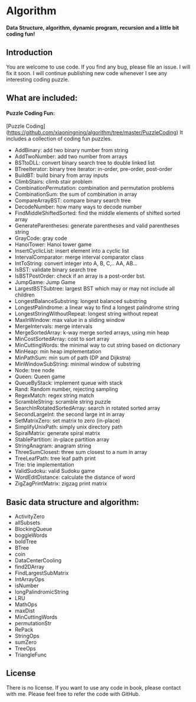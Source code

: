 # Algorithm

#### Data Structure, algorithm, dynamic program, recursion and a little bit coding fun!

## Introduction

You are welcome to use code.  If you find any bug,  please file an issue.  I will fix it soon.  I will continue publishing new code whenever I see any interesting coding puzzle.

## What are included:

#### Puzzle Coding Fun:

[Puzzle Coding] (https://github.com/xiaoningning/algorithm/tree/master/PuzzleCoding)
It includes a collection of coding fun puzzles.

 - AddBinary: add two binary number from string
 - AddTwoNumber: add two number from arrays
 - BSTtoDLL: convert binary search tree to double linked list
 - BTreeIterator: binary tree iterator: in-order, pre-order, post-order
 - BuildBT: build binary from array inputs
 - ClimbStairs: climb stair problem
 - CombinationPermutation: combination and permutation problems
 - CombinationSum: the sum of combination in array
 - CompareArrayBST: compare binary search tree
 - DecodeNumber: how many ways to decode number
 - FindMiddleShiftedSorted: find the middle elements of shifted sorted array
 - GenerateParentheses: generate parentheses and valid parentheses string
 - GrayCode: gray code
 - HanoiTower: Hanoi tower game
 - InsertCyclicList: insert element into a cyclic list
 - IntervalComparator: merge interval comparator class
 - IntToString: convert integer into A, B, C,.. AA, AB...
 - IsBST: validate binary search tree
 - IsBSTPostOrder: check if an array is a post-order bst.
 - JumpGame: Jump Game
 - LargestBSTSubtree: largest BST which may or may not include all children
 - LongestBalanceSubstring: longest balanced substring
 - LongestPalindrome: a linear way to find a longest palindrome string
 - LongestStringWithoutRepeat: longest string without repeat
 - MaxInWindow: max value in a sliding window
 - MergeIntervals: merge intervals
 - MergeSortedArray: k-way merge sorted arrays, using min heap
 - MinCostSortedArray: cost to sort array
 - MinCuttingWords: the minimal way to cut string based on dictionary
 - MinHeap: min heap implementation
 - MinPathSum:  min sum of path (DP and Dijkstra)
 - MinWindowSubString: minimal window of substring
 - Node: tree node
 - Queen: Queen game
 - QueueByStack: implement queue with stack
 - Rand: Random number, rejecting sampling
 - RegexMatch: regex string match
 - ScrambleString: scramble string puzzle
 - SearchInRotatedSortedArray: search in rotated sorted array
 - SecondLargeInt: the second large int in array
 - SetMatrixZero: set matrix to zero (in-place)
 - SimplifyUnixPath: simply unix directory path
 - SpiralMatrix: generate spiral matrix
 - StablePartition: in-place partition array
 - StringAnagram: anagram string
 - ThreeSumClosest: three sum closest to a num in array
 - TreeLeafPath: tree leaf path print
 - Trie: trie implementation
 - ValidSudoku: valid Sudoku game
 - WordEditDistance: calculate the distance of word
 - ZigZagPrintMatrix: zigzag print matrix


## Basic data structure and algorithm:

- ActivityZero
- allSubsets
- BlockingQueue
- boggleWords
- boldTree
- BTree
- coin
- DataCenterCooling
- find2DArray
- FindLargestSubMatrix
- IntArrayOps
- isNumber
- longPalindromicString
- LRU
- MathOps
- maxDist
- MinCuttingWords
- permutationStr
- RePack
- StringOps
- sumZero
- TreeOps
- TriangleFunc


## License

There is no license.  If you want to use any code in book, please contact with me. Please feel free to refer the code with GitHub.

